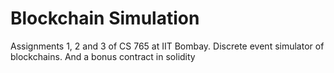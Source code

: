 # Blockchain Simulation
Assignments 1, 2 and 3 of CS 765 at IIT Bombay.
Discrete event simulator of blockchains. And a bonus contract in solidity 

